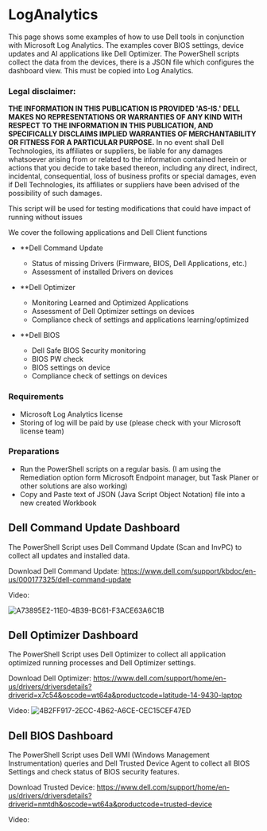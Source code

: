 # LogAnalytics
This page shows some examples of how to use Dell tools in conjunction with Microsoft Log Analytics. The examples cover BIOS settings, device updates and AI applications like Dell Optimizer. The PowerShell scripts collect the data from the devices, there is a JSON file which configures the dashboard view. This must be copied into Log Analytics.

### Legal disclaimer: 
**THE INFORMATION IN THIS PUBLICATION IS PROVIDED 'AS-IS.' DELL MAKES NO REPRESENTATIONS OR WARRANTIES OF ANY KIND WITH RESPECT TO THE INFORMATION IN THIS PUBLICATION, AND SPECIFICALLY DISCLAIMS IMPLIED WARRANTIES OF MERCHANTABILITY OR FITNESS FOR A PARTICULAR PURPOSE.** In no event shall Dell Technologies, its affiliates or suppliers, be liable for any damages whatsoever arising from or related to the information contained herein or actions that you decide to take based thereon, including any direct, indirect, incidental, consequential, loss of business profits or special damages, even if Dell Technologies, its affiliates or suppliers have been advised of the possibility of such damages.

This script will be used for testing modifications that could have impact of running without issues

We cover the following applications and Dell Client functions 


- **Dell Command Update 
    + Status of missing Drivers (Firmware, BIOS, Dell Applications, etc.) 
    + Assessment of installed Drivers on devices 

- **Dell Optimizer 
    + Monitoring Learned and Optimized Applications 
    + Assessment of Dell Optimizer settings on devices 
    + Compliance check of settings and applications learning/optimized 

- **Dell BIOS 
    + Dell Safe BIOS Security monitoring 
    + BIOS PW check 
    + BIOS settings on device 
    + Compliance check of settings on devices 

### Requirements 
- Microsoft Log Analytics license 
- Storing of log will be paid by use (please check with your Microsoft license team) 

### Preparations 
- Run the PowerShell scripts on a regular basis. (I am using the Remediation option form Microsoft Endpoint manager, but Task Planer or other solutions are also working) 
- Copy and Paste text of JSON (Java Script Object Notation) file into a new created Workbook 

## Dell Command Update Dashboard 

The PowerShell Script uses Dell Command Update (Scan and InvPC) to collect all updates and installed data. 

Download Dell Command Update: 
https://www.dell.com/support/kbdoc/en-us/000177325/dell-command-update


Video:

![A73895E2-11E0-4B39-BC61-F3ACE63A6C1B](https://user-images.githubusercontent.com/99394991/179505164-7876e9c8-8520-4396-b98a-774c5d863ec5.GIF)


## Dell Optimizer Dashboard 
 
The PowerShell Script uses Dell Optimizer to collect all application optimized running processes and Dell Optimizer settings. 

Download Dell Optimizer: 
https://www.dell.com/support/home/en-us/drivers/driversdetails?driverid=x7c54&oscode=wt64a&productcode=latitude-14-9430-laptop

Video:
![4B2FF917-2ECC-4B62-A6CE-CEC15CEF47ED](https://user-images.githubusercontent.com/99394991/179505666-a428cf75-8561-4bf8-8e6d-c330801b61b3.GIF)


## Dell BIOS Dashboard 

The PowerShell Script uses Dell WMI (Windows Management Instrumentation) queries and Dell Trusted Device Agent to collect all BIOS Settings and check status of BIOS security features. 

Download Trusted Device: 
https://www.dell.com/support/home/en-us/drivers/driversdetails?driverid=nmtdh&oscode=wt64a&productcode=trusted-device

Video:
